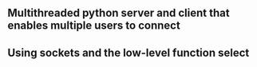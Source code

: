 ## Multithreaded python server and client that enables multiple users to connect

**Using sockets and the low-level function select**
---
